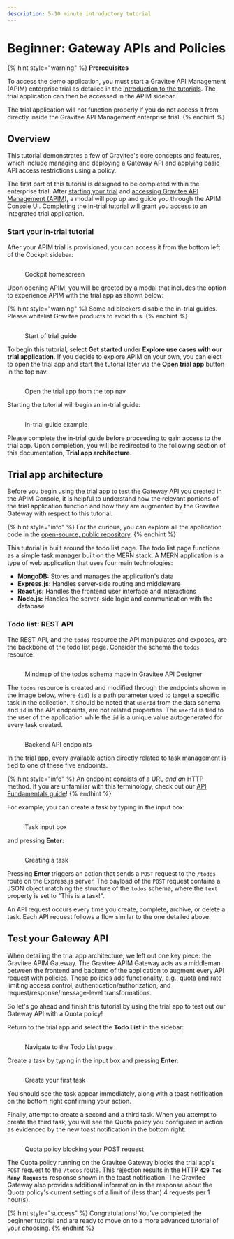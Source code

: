 ```yaml
---
description: 5-10 minute introductory tutorial
---
```


# Beginner: Gateway APIs and Policies

{% hint style="warning" %}
**Prerequisites**

To access the demo application, you must start a Gravitee API Management (APIM) enterprise trial as detailed in the [introduction to the tutorials](./#prerequisites). The trial application can then be accessed in the APIM sidebar.&#x20;

The trial application will not function properly if you do not access it from directly inside the Gravitee API Management enterprise trial.
{% endhint %}

## Overview

This tutorial demonstrates a few of Gravitee's core concepts and features, which include managing and deploying a Gateway API and applying basic API access restrictions using a policy.

The first part of this tutorial is designed to be completed within the enterprise trial. After [starting your trial](../install-guides/free-trial.md) and [accessing Gravitee API Management (APIM](comprehensive.md#start-your-in-trial-tutorial)), a modal will pop up and guide you through the APIM Console UI. Completing the in-trial tutorial will grant you access to an integrated trial application.

### Start your in-trial tutorial

After your APIM trial is provisioned, you can access it from the bottom left of the Cockpit sidebar:

<figure><img src="../../.gitbook/assets/image (1).png" alt=""><figcaption><p>Cockpit homescreen</p></figcaption></figure>

Upon opening APIM, you will be greeted by a modal that includes the option to experience APIM with the trial app as shown below:

{% hint style="warning" %}
Some ad blockers disable the in-trial guides. Please whitelist Gravitee products to avoid this.
{% endhint %}

<figure><img src="../../.gitbook/assets/Screenshot 2023-08-31 at 6.58.24 PM.png" alt=""><figcaption><p>Start of trial guide</p></figcaption></figure>

To begin this tutorial, select **Get started** under **Explore use cases with our trial application**. If you decide to explore APIM on your own, you can elect to open the trial app and start the tutorial later via the **Open trial app** button in the top nav.

<figure><img src="../../.gitbook/assets/Screenshot 2023-08-31 at 6.13.56 PM.png" alt=""><figcaption><p>Open the trial app from the top nav</p></figcaption></figure>

Starting the tutorial will begin an in-trial guide:

<figure><img src="../../.gitbook/assets/Screenshot 2023-08-31 at 6.16.46 PM.png" alt=""><figcaption><p>In-trial guide example</p></figcaption></figure>

Please complete the in-trial guide before proceeding to gain access to the trial app. Upon completion, you will be redirected to the following section of this documentation, **Trial app architecture.**

## Trial app architecture

Before you begin using the trial app to test the Gateway API you created in the APIM Console, it is helpful to understand how the relevant portions of the trial application function and how they are augmented by the Gravitee Gateway with respect to this tutorial.

{% hint style="info" %}
&#x20;For the curious, you can explore all the application code in the [open-source, public repository](https://github.com/gravitee-io-labs/trial-sample-app).
{% endhint %}

This tutorial is built around the todo list page. The todo list page functions as a simple task manager built on the MERN stack. A MERN application is a type of web application that uses four main technologies:

* **MongoDB:** Stores and manages the application's data
* **Express.js:** Handles server-side routing and middleware
* **React.js:** Handles the frontend user interface and interactions
* **Node.js:** Handles the server-side logic and communication with the database

### Todo list: REST API

The REST API, and the `todos` resource the API manipulates and exposes, are the backbone of the todo list page. Consider the schema the `todos` resource:

<figure><img src="../../.gitbook/assets/image (4).png" alt=""><figcaption><p>Mindmap of the todos schema made in Gravitee API Designer</p></figcaption></figure>

The `todos` resource is created and modified through the endpoints shown in the image below, where `{id}` is a path parameter used to target a specific task in the collection. It should be noted that `userId` from the data schema and `id` in the API endpoints, are not related properties. The `userId` is tied to the user of the application while the `id` is a unique value autogenerated for every task created.

<figure><img src="../../.gitbook/assets/image (5).png" alt=""><figcaption><p>Backend API endpoints</p></figcaption></figure>

In the trial app, every available action directly related to task management is tied to one of these five endpoints.

{% hint style="info" %}
An endpoint consists of a URL _and an_ HTTP method. If you are unfamiliar with this terminology, check out our [API Fundamentals guide](https://documentation.gravitee.io/platform-overview/gravitee-essentials/api-fundamentals)!
{% endhint %}

For example, you can create a task by typing in the input box:

<figure><img src="../../.gitbook/assets/Screenshot 2023-08-10 at 4.32.13 PM.png" alt=""><figcaption><p>Task input box</p></figcaption></figure>

and pressing **Enter**:

<figure><img src="../../.gitbook/assets/Screenshot 2023-08-10 at 4.33.00 PM.png" alt=""><figcaption><p>Creating a task</p></figcaption></figure>

Pressing **Enter** triggers an action that sends a `POST` request to the `/todos` route on the Express.js server. The payload of the `POST` request contains a JSON object matching the structure of the `todos` schema, where the `text` property is set to "This is a task!". &#x20;

An API request occurs every time you create, complete, archive, or delete a task. Each API request follows a flow similar to the one detailed above.

## Test your Gateway API

When detailing the trial app architecture, we left out one key piece: the Gravitee APIM Gateway. The Gravitee APIM Gateway acts as a middleman between the frontend and backend of the application to augment every API request with [policies](../../overview/plugins.md#policies). These policies add functionality, e.g., quota and rate limiting access control, authentication/authorization, and request/response/message-level transformations.&#x20;

So let's go ahead and finish this tutorial by using the trial app to test out our Gateway API with a Quota policy!

Return to the trial app and select the **Todo List** in the sidebar:

<figure><img src="../../.gitbook/assets/Screenshot 2023-08-31 at 6.23.57 PM.png" alt=""><figcaption><p>Navigate to the Todo List page</p></figcaption></figure>

Create a task by typing in the input box and pressing **Enter**:

<figure><img src="../../.gitbook/assets/Screenshot 2023-08-31 at 6.23.22 PM.png" alt=""><figcaption><p>Create your first task</p></figcaption></figure>

You should see the task appear immediately, along with a toast notification on the bottom right confirming your action.

Finally, attempt to create a second and a third task. When you attempt to create the third task, you will see the Quota policy you configured in action as evidenced by the new toast notification in the bottom right:

<figure><img src="../../.gitbook/assets/Screenshot 2023-08-31 at 6.24.30 PM.png" alt=""><figcaption><p>Quota policy blocking your POST request</p></figcaption></figure>

The Quota policy running on the Gravitee Gateway blocks the trial app's `POST` request to the `/todos` route. This rejection results in the HTTP **`429 Too Many Requests`** response shown in the toast notification. The Gravitee Gateway also provides additional information in the response about the Quota policy's current settings of a limit of (less than) 4 requests per 1 hour(s).

{% hint style="success" %}
Congratulations! You've completed the beginner tutorial and are ready to move on to a more advanced tutorial of your choosing.
{% endhint %}
